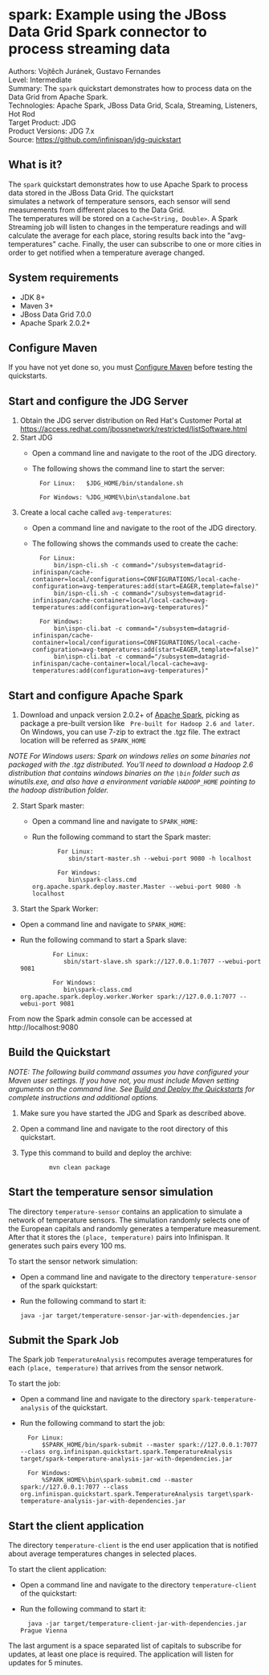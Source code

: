 spark: Example using the JBoss Data Grid Spark connector to process streaming data
=========================================

Authors: Vojtěch Juránek, Gustavo Fernandes  
Level: Intermediate  
Summary: The `spark` quickstart demonstrates how to process data on the Data Grid from Apache Spark.  
Technologies: Apache Spark, JBoss Data Grid, Scala, Streaming, Listeners, Hot Rod   
Target Product: JDG  
Product Versions: JDG 7.x  
Source: <https://github.com/infinispan/jdg-quickstart>

What is it?
-----------

The `spark` quickstart demonstrates how to use Apache Spark to process data stored in the JBoss Data Grid. The quickstart  
simulates a network of temperature sensors, each sensor will send measurements from different places to the Data Grid.  
The temperatures will be stored on a `Cache<String, Double>`. 
A Spark Streaming job will listen to changes in the temperature readings and will calculate the average for each place, 
storing results back into the "avg-temperatures" cache. Finally, the user can subscribe to one or more cities in order 
to get notified when a temperature average changed.

System requirements
-------------------

 * JDK 8+
 * Maven 3+
 * JBoss Data Grid 7.0.0
 * Apache Spark 2.0.2+
 
Configure Maven
---------------
 
If you have not yet done so, you must [Configure Maven](https://github.com/jboss-developer/jboss-developer-shared-resources/blob/master/guides/CONFIGURE_MAVEN.md#configure-maven-to-build-and-deploy-the-quickstarts) before testing the quickstarts.

Start and configure the JDG Server
------------------------------

1. Obtain the JDG server distribution on Red Hat's Customer Portal at https://access.redhat.com/jbossnetwork/restricted/listSoftware.html
2. Start JDG
    * Open a command line and navigate to the root of the JDG directory.
    * The following shows the command line to start the server:
    
            For Linux:   $JDG_HOME/bin/standalone.sh
            
            For Windows: %JDG_HOME%\bin\standalone.bat
            
3. Create a local cache called `avg-temperatures`:
    * Open a command line and navigate to the root of the JDG directory.
    * The following shows the commands used to create the cache:
    
            For Linux:   
                bin/ispn-cli.sh -c command="/subsystem=datagrid-infinispan/cache-container=local/configurations=CONFIGURATIONS/local-cache-configuration=avg-temperatures:add(start=EAGER,template=false)"
                bin/ispn-cli.sh -c command="/subsystem=datagrid-infinispan/cache-container=local/local-cache=avg-temperatures:add(configuration=avg-temperatures)"
                
            For Windows:
                bin\ispn-cli.bat -c command="/subsystem=datagrid-infinispan/cache-container=local/configurations=CONFIGURATIONS/local-cache-configuration=avg-temperatures:add(start=EAGER,template=false)"
                bin\ispn-cli.bat -c command="/subsystem=datagrid-infinispan/cache-container=local/local-cache=avg-temperatures:add(configuration=avg-temperatures)"


Start and configure Apache Spark
------------------------------

1. Download and unpack version 2.0.2+ of [Apache Spark](http://spark.apache.org/downloads.html), picking as package a pre-built version like ` Pre-built for Hadoop 2.6 and later`.  On Windows, you can use 7-zip to extract the .tgz file.
The extract location will be referred as `SPARK_HOME`

_NOTE For Windows users: Spark on windows relies on some binaries not packaged with the .tgz distributed. You'll need to download a Hadoop 2.6 distribution that contains windows binaries on the `\bin` folder such as winutils.exe, and also have a environment variable `HADOOP_HOME` pointing to the hadoop distribution folder._


2. Start Spark master:
    * Open a command line and navigate to `SPARK_HOME`:
    * Run the following command to start the Spark master:
    
                 For Linux:   
                    sbin/start-master.sh --webui-port 9080 -h localhost
                 
                 For Windows: 
                    bin\spark-class.cmd org.apache.spark.deploy.master.Master --webui-port 9080 -h localhost

3. Start the Spark Worker:

  * Open a command line and navigate to `SPARK_HOME`:
  * Run the following command to start a Spark slave:
    
                 For Linux:   
                    sbin/start-slave.sh spark://127.0.0.1:7077 --webui-port 9081  
                 
                 For Windows: 
                    bin\spark-class.cmd org.apache.spark.deploy.worker.Worker spark://127.0.0.1:7077 --webui-port 9081

From now the Spark admin console can be accessed at http://localhost:9080

Build the Quickstart
----------------------------

_NOTE: The following build command assumes you have configured your Maven user settings. If you have not, you must include Maven setting arguments on the command line. See [Build and Deploy the Quickstarts](../../README.md#build-and-deploy-the-quickstarts) for complete instructions and additional options._

1. Make sure you have started the JDG and Spark as described above.
2. Open a command line and navigate to the root directory of this quickstart.
3. Type this command to build and deploy the archive:

               mvn clean package
               
Start the temperature sensor simulation
----------------------------

The directory `temperature-sensor` contains an application to simulate a network of temperature sensors.
The simulation randomly selects one of the European capitals and randomly generates a temperature measurement. 
After that it stores the `(place, temperature)` pairs into Infinispan. It generates such pairs every 100 ms. 

To start the sensor network simulation:

   * Open a command line and navigate to the directory `temperature-sensor` of the spark quickstart:
   * Run the following command to start it:
   
         java -jar target/temperature-sensor-jar-with-dependencies.jar

Submit the Spark Job
----------------------------

The Spark job `TemperatureAnalysis` recomputes average temperatures for each `(place, temperature)` that arrives from the sensor network.

To start the job: 

 * Open a command line and navigate to the directory `spark-temperature-analysis` of the quickstart.
 * Run the following command to start the job:
 
         For Linux:   
             $SPARK_HOME/bin/spark-submit --master spark://127.0.0.1:7077 --class org.infinispan.quickstart.spark.TemperatureAnalysis target/spark-temperature-analysis-jar-with-dependencies.jar
                  
         For Windows:
             %SPARK_HOME%\bin\spark-submit.cmd --master spark://127.0.0.1:7077 --class org.infinispan.quickstart.spark.TemperatureAnalysis target\spark-temperature-analysis-jar-with-dependencies.jar


Start the client application
----------------------------

The directory `temperature-client` is the end user application that is notified about average temperatures changes in selected places.

To start the client application: 

 * Open a command line and navigate to the directory `temperature-client` of the quickstart:
 * Run the following command to start it:
   
         java -jar target/temperature-client-jar-with-dependencies.jar Prague Vienna

The last argument is a space separated list of capitals to subscribe for updates, at least one place is required.
The application will listen for updates for 5 minutes.  


